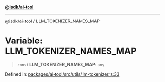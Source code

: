 [**@isdk/ai-tool**](../README.md)

***

[@isdk/ai-tool](../globals.md) / LLM\_TOKENIZER\_NAMES\_MAP

# Variable: LLM\_TOKENIZER\_NAMES\_MAP

> `const` **LLM\_TOKENIZER\_NAMES\_MAP**: `any`

Defined in: [packages/ai-tool/src/utils/llm-tokenizer.ts:33](https://github.com/isdk/ai-tool.js/blob/7135b3a67072644f21685b76900b7f351401749e/src/utils/llm-tokenizer.ts#L33)

